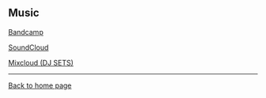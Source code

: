 ## Music

[Bandcamp](https://nintendult.bandcamp.com/)

[SoundCloud](https://soundcloud.com/nintendult)

[Mixcloud (DJ SETS)](https://www.mixcloud.com/nintendult/)

----

[Back to home page](/)

